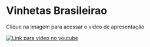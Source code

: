 # Vinhetas Brasileirao

Clique na imagem para acessar o video de apresentação

[![Link para video no youtube](https://img.youtube.com/vi/M_EJQM-8K8Q/0.jpg)](https://www.youtube.com/watch?v=M_EJQM-8K8Q)

